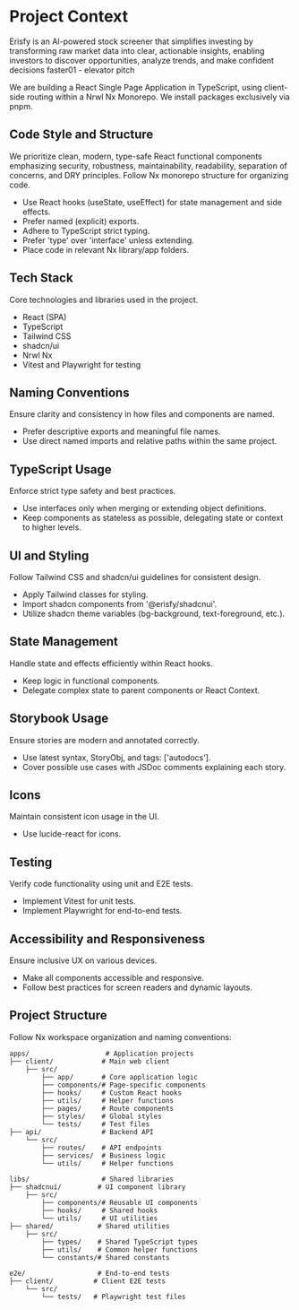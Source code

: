# Project Context

Erisfy is an AI-powered stock screener that simplifies investing by transforming raw market data into clear, actionable insights, enabling investors to discover opportunities, analyze trends, and make confident decisions faster​01 - elevator pitch

We are building a React Single Page Application in TypeScript, using client-side routing within a Nrwl Nx Monorepo. We install packages exclusively via pnpm.

## Code Style and Structure

We prioritize clean, modern, type-safe React functional components emphasizing security, robustness, maintainability, readability, separation of concerns, and DRY principles. Follow Nx monorepo structure for organizing code.

- Use React hooks (useState, useEffect) for state management and side effects.
- Prefer named (explicit) exports.
- Adhere to TypeScript strict typing.
- Prefer 'type' over 'interface' unless extending.
- Place code in relevant Nx library/app folders.

## Tech Stack

Core technologies and libraries used in the project.

- React (SPA)
- TypeScript
- Tailwind CSS
- shadcn/ui
- Nrwl Nx
- Vitest and Playwright for testing

## Naming Conventions

Ensure clarity and consistency in how files and components are named.

- Prefer descriptive exports and meaningful file names.
- Use direct named imports and relative paths within the same project.

## TypeScript Usage

Enforce strict type safety and best practices.

- Use interfaces only when merging or extending object definitions.
- Keep components as stateless as possible, delegating state or context to higher levels.

## UI and Styling

Follow Tailwind CSS and shadcn/ui guidelines for consistent design.

- Apply Tailwind classes for styling.
- Import shadcn components from '@erisfy/shadcnui'.
- Utilize shadcn theme variables (bg-background, text-foreground, etc.).

## State Management

Handle state and effects efficiently within React hooks.

- Keep logic in functional components.
- Delegate complex state to parent components or React Context.

## Storybook Usage

Ensure stories are modern and annotated correctly.

- Use latest syntax, StoryObj, and tags: ['autodocs'].
- Cover possible use cases with JSDoc comments explaining each story.

## Icons

Maintain consistent icon usage in the UI.

- Use lucide-react for icons.

## Testing

Verify code functionality using unit and E2E tests.

- Implement Vitest for unit tests.
- Implement Playwright for end-to-end tests.

## Accessibility and Responsiveness

Ensure inclusive UX on various devices.

- Make all components accessible and responsive.
- Follow best practices for screen readers and dynamic layouts.

## Project Structure

Follow Nx workspace organization and naming conventions:

```text
apps/                   # Application projects
├── client/            # Main web client
    ├── src/
        ├── app/       # Core application logic
        ├── components/# Page-specific components
        ├── hooks/     # Custom React hooks
        ├── utils/     # Helper functions
        ├── pages/     # Route components
        ├── styles/    # Global styles
        └── tests/     # Test files
├── api/               # Backend API
    └── src/          
        ├── routes/    # API endpoints
        ├── services/  # Business logic
        └── utils/     # Helper functions

libs/                  # Shared libraries
├── shadcnui/         # UI component library
    ├── src/
        ├── components/# Reusable UI components
        ├── hooks/     # Shared hooks
        └── utils/     # UI utilities
├── shared/           # Shared utilities
    ├── src/
        ├── types/    # Shared TypeScript types
        ├── utils/    # Common helper functions
        └── constants/# Shared constants

e2e/                  # End-to-end tests
├── client/          # Client E2E tests
    └── src/
        └── tests/   # Playwright test files
